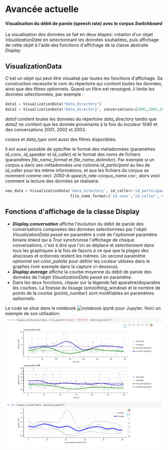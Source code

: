# Avancée actuelle

#### Visualisation du débit de parole (speech rate) avec le corpus *Switchboard*
La visualisation des données se fait en deux étapes: création d'un objet *VisualizationData* en selectionnant les données souhaitées, puis affichage de cette objet à l'aide des fonctions d'affichage de la classe abstraite *Display*
## VisualizationData
C'est un objet qui peut être visualisé par toutes les fonctions d'affichage. Sa construction necessite le nom du répertoire qui contient toutes les données, ainsi que des filtres optionnels. Quand un filtre est renseigné, il limite les données sélectionnées, par exemple : 
```python
data1 = VisualizationData("data_directory")
data2 = VisualizationData("data_directory", conversations=[2001,2002,2003], speakers=[1040])
```
*data1* contient toutes les données du répertoire *data_directory* tandis que *data2* ne contient que les donnée provenants à la fois du locuteur 1040 et des conversations 2001, 2002 et 2003.

*corpus* et *data_type* sont aussi des filtres disponibles.

Il est aussi possible de spécifier le format des metadonnées (paramètres *id_conv*, *id_speaker* et *id_caller*) et le format des noms de fichiers (paramètres *file_name_format* et *file_name_delimiter*). Par exemple si un corpus a dans ses métadonnées une colonne *id_participant* au lieu de *id_caller* pour les même informations, et que les fichiers du corpus se nomment comme ceci: *2050-A-speech_rate-corpus_name.csv* ; alors voici comment la lecture des données se réalisera:
```python
new_data = VisualizationData('data_directory', id_caller='id_participant', file_name_delimiter='-',
                             file_name_format=['id_conv','id_caller','data_type','corpus'])
```

## Fonctions d'affichage de la classe Display
* ***Display.conversation*** affiche l'évolution du débit de parole des conversations composées des données selectionnées par l'objet *VisualizationData* passé en paramètre à coté de l'optionnel paramètre binaire *linked* qui à *True* synchronise l'affichage de chaque conversations, c'est à dire que l'on se déplace et selectionnent dans tous les graphiques à la fois de façons à ce que que la plages des abscisses et ordonnés restent les mêmes. Un second paramètre optionnel est *color_palette* pour definir les couleur utilsées dans le graphes (voir exemple dans la capture ci-dessous).
* ***Display.average*** affiche la courbe moyenne du débit de parole des données de l'objet *VisualizationData* passé en paramètre.
* Dans les deux fonctions, cliquer sur la légende fait aparaitre/disparaitre les courbes. La finesse du lissage (*smoothing_window*) et le nombre de points de la courbe (*points_number*) sont modifiables en paramètres optionnels.
 
 
Le code se situe dans le notebook ![notebook.ipynb](https://raw.githubusercontent.com/Antonin-Gaboriau/lpl-data-visualization-api/master/notebook.ipynb) pour Jupyter. Voici un exemple de son utilisation:
![Capture](https://raw.githubusercontent.com/Antonin-Gaboriau/lpl-data-visualization-api/master/Captures/27avril.PNG)
